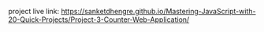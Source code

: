 project live link: https://sanketdhengre.github.io/Mastering-JavaScript-with-20-Quick-Projects/Project-3-Counter-Web-Application/

